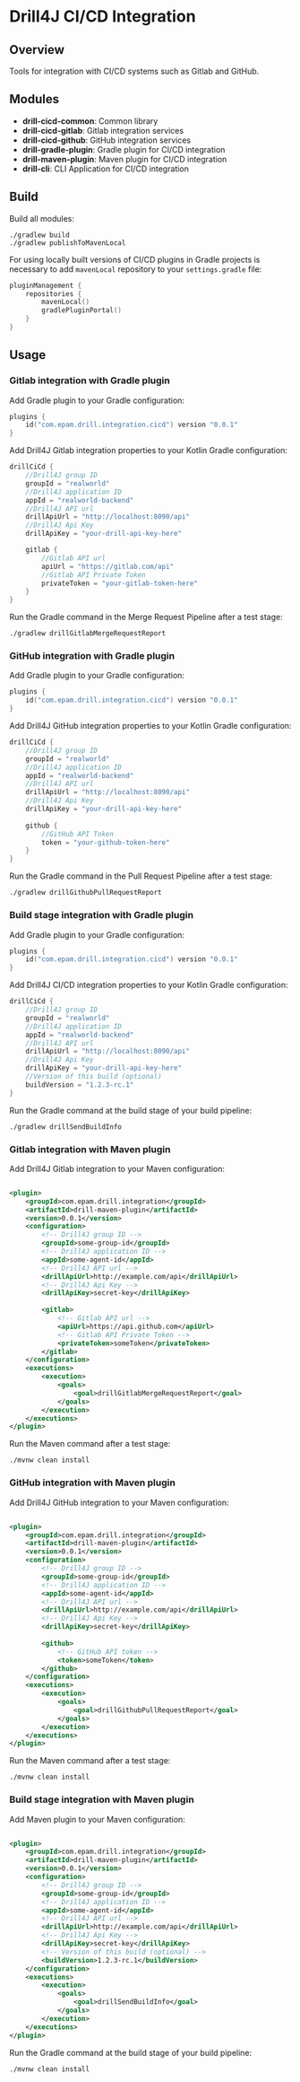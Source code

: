 # Drill4J CI/CD Integration 

## Overview

Tools for integration with CI/CD systems such as Gitlab and GitHub.

## Modules

- **drill-cicd-common**: Common library
- **drill-cicd-gitlab**: Gitlab integration services
- **drill-cicd-github**: GitHub integration services
- **drill-gradle-plugin**: Gradle plugin for CI/CD integration
- **drill-maven-plugin**: Maven plugin for CI/CD integration 
- **drill-cli**: CLI Application for CI/CD integration

## Build

Build all modules:
```shell
./gradlew build
./gradlew publishToMavenLocal
```

For using locally built versions of CI/CD plugins in Gradle projects 
is necessary to add `mavenLocal` repository to your `settings.gradle` file:
```kotlin
pluginManagement {
    repositories {
        mavenLocal()
        gradlePluginPortal()
    }
}
```

## Usage

### Gitlab integration with Gradle plugin

Add Gradle plugin to your Gradle configuration:
```kotlin
plugins {
    id("com.epam.drill.integration.cicd") version "0.0.1"
}
```

Add Drill4J Gitlab integration properties to your Kotlin Gradle configuration:

```kotlin
drillCiCd {
    //Drill4J group ID
    groupId = "realworld"
    //Drill4J application ID
    appId = "realworld-backend"
    //Drill4J API url
    drillApiUrl = "http://localhost:8090/api"
    //Drill4J Api Key
    drillApiKey = "your-drill-api-key-here"

    gitlab {
        //Gitlab API url
        apiUrl = "https://gitlab.com/api"
        //Gitlab API Private Token
        privateToken = "your-gitlab-token-here"
    }
}
```

Run the Gradle command in the Merge Request Pipeline after a test stage:
```shell
./gradlew drillGitlabMergeRequestReport
```

### GitHub integration with Gradle plugin

Add Gradle plugin to your Gradle configuration:

```kotlin
plugins {
    id("com.epam.drill.integration.cicd") version "0.0.1"
}
```
Add Drill4J GitHub integration properties to your Kotlin Gradle configuration:
```kotlin
drillCiCd {
    //Drill4J group ID
    groupId = "realworld"
    //Drill4J application ID
    appId = "realworld-backend"
    //Drill4J API url
    drillApiUrl = "http://localhost:8090/api"
    //Drill4J Api Key
    drillApiKey = "your-drill-api-key-here"
    
    github {
        //GitHub API Token
        token = "your-github-token-here"
    }
}
```

Run the Gradle command in the Pull Request Pipeline after a test stage:
```shell
./gradlew drillGithubPullRequestReport
```

### Build stage integration with Gradle plugin

Add Gradle plugin to your Gradle configuration:

```kotlin
plugins {
    id("com.epam.drill.integration.cicd") version "0.0.1"
}
```
Add Drill4J CI/CD integration properties to your Kotlin Gradle configuration:
```kotlin
drillCiCd {
    //Drill4J group ID
    groupId = "realworld"
    //Drill4J application ID
    appId = "realworld-backend"
    //Drill4J API url
    drillApiUrl = "http://localhost:8090/api"
    //Drill4J Api Key
    drillApiKey = "your-drill-api-key-here"
    //Version of this build (optional)
    buildVersion = "1.2.3-rc.1"   
}
```

Run the Gradle command at the build stage of your build pipeline:
```shell
./gradlew drillSendBuildInfo
```


### Gitlab integration with Maven plugin

Add Drill4J Gitlab integration to your Maven configuration:

```xml

<plugin>
    <groupId>com.epam.drill.integration</groupId>
    <artifactId>drill-maven-plugin</artifactId>
    <version>0.0.1</version>
    <configuration>
        <!-- Drill4J group ID -->
        <groupId>some-group-id</groupId>
        <!-- Drill4J application ID -->
        <appId>some-agent-id</appId>
        <!-- Drill4J API url -->
        <drillApiUrl>http://example.com/api</drillApiUrl>
        <!-- Drill4J Api Key -->
        <drillApiKey>secret-key</drillApiKey>
        
        <gitlab>
            <!-- Gitlab API url -->
            <apiUrl>https://api.github.com</apiUrl>
            <!-- Gitlab API Private Token -->
            <privateToken>someToken</privateToken>
        </gitlab>
    </configuration>
    <executions>
        <execution>
            <goals>
                <goal>drillGitlabMergeRequestReport</goal>
            </goals>
        </execution>
    </executions>
</plugin>
```

Run the Maven command after a test stage:

```shell
./mvnw clean install
```

### GitHub integration with Maven plugin

Add Drill4J GitHub integration to your Maven configuration:

```xml

<plugin>
    <groupId>com.epam.drill.integration</groupId>
    <artifactId>drill-maven-plugin</artifactId>
    <version>0.0.1</version>
    <configuration>
        <!-- Drill4J group ID -->
        <groupId>some-group-id</groupId>
        <!-- Drill4J application ID -->
        <appId>some-agent-id</appId>
        <!-- Drill4J API url -->
        <drillApiUrl>http://example.com/api</drillApiUrl>
        <!-- Drill4J Api Key -->
        <drillApiKey>secret-key</drillApiKey>
        
        <github>
            <!-- GitHub API token -->
            <token>someToken</token>
        </github>
    </configuration>
    <executions>
        <execution>
            <goals>
                <goal>drillGithubPullRequestReport</goal>
            </goals>
        </execution>
    </executions>
</plugin>
```

Run the Maven command after a test stage:

```shell
./mvnw clean install
```

### Build stage integration with Maven plugin

Add Maven plugin to your Maven configuration:

```xml

<plugin>
    <groupId>com.epam.drill.integration</groupId>
    <artifactId>drill-maven-plugin</artifactId>
    <version>0.0.1</version>
    <configuration>
        <!-- Drill4J group ID -->
        <groupId>some-group-id</groupId>
        <!-- Drill4J application ID -->
        <appId>some-agent-id</appId>
        <!-- Drill4J API url -->
        <drillApiUrl>http://example.com/api</drillApiUrl>
        <!-- Drill4J Api Key -->
        <drillApiKey>secret-key</drillApiKey>
        <!-- Version of this build (optional) -->
        <buildVersion>1.2.3-rc.1</buildVersion>
    </configuration>
    <executions>
        <execution>
            <goals>
                <goal>drillSendBuildInfo</goal>
            </goals>
        </execution>
    </executions>
</plugin>
```

Run the Gradle command at the build stage of your build pipeline:

```shell
./mvnw clean install
```
